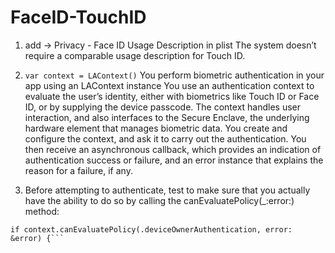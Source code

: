 # FaceID-TouchID
1. add -> Privacy - Face ID Usage Description in plist 
The system doesn’t require a comparable usage description for Touch ID.

2. ```var context = LAContext()```
You perform biometric authentication in your app using an LAContext instance
You use an authentication context to evaluate the user’s identity, either with biometrics like Touch ID or Face ID, or by supplying the device passcode. The context handles user interaction, and also interfaces to the Secure Enclave, the underlying hardware element that manages biometric data. You create and configure the context, and ask it to carry out the authentication. You then receive an asynchronous callback, which provides an indication of authentication success or failure, and an error instance that explains the reason for a failure, if any.

3. Before attempting to authenticate, test to make sure that you actually have the ability to do so by calling the canEvaluatePolicy(_:error:) method:
```var error: NSError?
if context.canEvaluatePolicy(.deviceOwnerAuthentication, error: &error) {```
